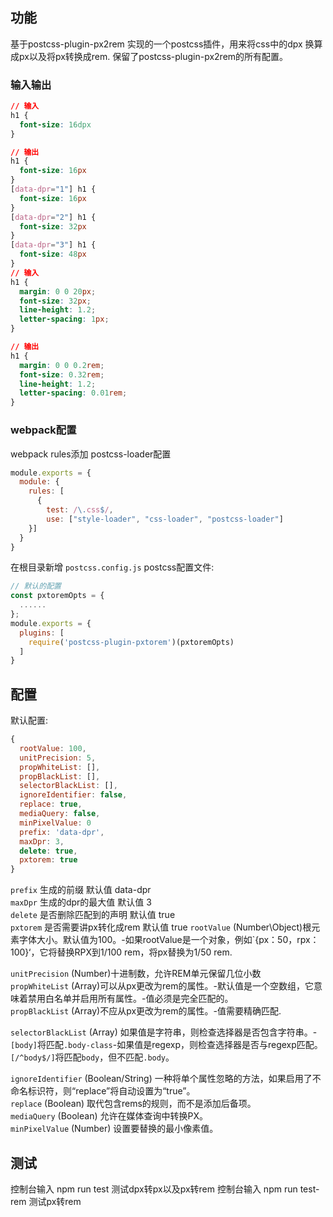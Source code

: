 ## 功能

基于postcss-plugin-px2rem 实现的一个postcss插件，用来将css中的dpx 换算成px以及将px转换成rem.
保留了postcss-plugin-px2rem的所有配置。

### 输入输出

```css
// 输入
h1 {
  font-size: 16dpx
}

// 输出
h1 {
  font-size: 16px
}
[data-dpr="1"] h1 {
  font-size: 16px
}
[data-dpr="2"] h1 {
  font-size: 32px
}
[data-dpr="3"] h1 {
  font-size: 48px
}
// 输入
h1 {
  margin: 0 0 20px;
  font-size: 32px;
  line-height: 1.2;
  letter-spacing: 1px;
}

// 输出
h1 {
  margin: 0 0 0.2rem;
  font-size: 0.32rem;
  line-height: 1.2;
  letter-spacing: 0.01rem;
}
```


### webpack配置
webpack rules添加 postcss-loader配置
```js
module.exports = {
  module: {
    rules: [
      {
        test: /\.css$/,
        use: ["style-loader", "css-loader", "postcss-loader"]
    }]
  }
}
```

在根目录新增 `postcss.config.js` postcss配置文件:

```js
// 默认的配置
const pxtoremOpts = {
  ......
};
module.exports = {
  plugins: [
    require('postcss-plugin-pxtorem')(pxtoremOpts)
  ]
}
```

## 配置

默认配置:
```js
{
  rootValue: 100,
  unitPrecision: 5,
  propWhiteList: [],
  propBlackList: [],
  selectorBlackList: [],
  ignoreIdentifier: false,
  replace: true,
  mediaQuery: false,
  minPixelValue: 0
  prefix: 'data-dpr',
  maxDpr: 3,
  delete: true,
  pxtorem: true
}
```
`prefix` 生成的前缀  默认值 data-dpr  
`maxDpr`   生成的dpr的最大值  默认值 3  
`delete`   是否删除匹配到的声明  默认值 true  
`pxtorem`  是否需要讲px转化成rem 默认值 true
`rootValue` (Number\Object)根元素字体大小。默认值为100。-如果rootValue是一个对象，例如`{px：50，rpx：100}‘，它将替换RPX到1/100 rem，将px替换为1/50 rem.

`unitPrecision` (Number)十进制数，允许REM单元保留几位小数  
`propWhiteList` (Array)可以从px更改为rem的属性。-默认值是一个空数组，它意味着禁用白名单并启用所有属性。-值必须是完全匹配的。  
`propBlackList` (Array)不应从px更改为rem的属性。-值需要精确匹配.

`selectorBlackList` (Array) 如果值是字符串，则检查选择器是否包含字符串。-`[body]`将匹配`.body-class`-如果值是regexp，则检查选择器是否与regexp匹配。`[/^body$/]`将匹配`body`，但不匹配`.body`。  


`ignoreIdentifier` (Boolean/String)  一种将单个属性忽略的方法，如果启用了不命名标识符，则“replace”将自动设置为“true”。  
`replace` (Boolean) 取代包含rems的规则，而不是添加后备项。  
`mediaQuery` (Boolean) 允许在媒体查询中转换PX。  
`minPixelValue` (Number) 设置要替换的最小像素值。  
## 测试
控制台输入 npm run test 测试dpx转px以及px转rem
控制台输入 npm run test-rem 测试px转rem